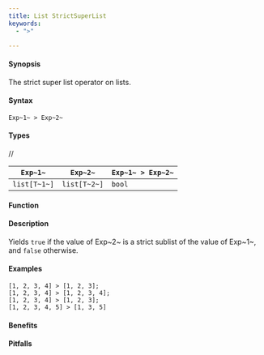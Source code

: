 ```yaml
---
title: List StrictSuperList
keywords:
  - ">"

---
```


#### Synopsis

The strict super list operator on lists.

#### Syntax

`Exp~1~ > Exp~2~`

#### Types

//

| `Exp~1~`     |  `Exp~2~`     | `Exp~1~ > Exp~2~`  |
| --- | --- | --- |
| `list[T~1~]` |  `list[T~2~]` | `bool`               |


#### Function

#### Description

Yields `true` if the value of Exp~2~ is a strict sublist of the value of Exp~1~,  and `false` otherwise.

#### Examples

```rascal-shell
[1, 2, 3, 4] > [1, 2, 3];
[1, 2, 3, 4] > [1, 2, 3, 4];
[1, 2, 3, 4] > [1, 2, 3];
[1, 2, 3, 4, 5] > [1, 3, 5]
```

#### Benefits

#### Pitfalls

